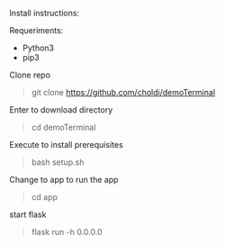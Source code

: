 Install instructions:

Requeriments:
 - Python3
 - pip3

Clone repo
>git clone https://github.com/choldi/demoTerminal

Enter to download directory
>cd demoTerminal

Execute to install prerequisites
>bash setup.sh

Change to app to run the app
>cd app

start flask
>flask run -h 0.0.0.0


